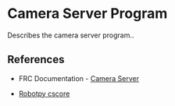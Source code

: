 # Camera Server Program
Describes the camera server program..

## References
- FRC Documentation - [Camera Server](https://docs.wpilib.org/en/stable/docs/software/vision-processing/introduction/cameraserver-class.html)

- [Robotpy cscore](https://robotpy.readthedocs.io/projects/cscore/en/stable/api.html)